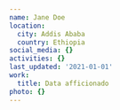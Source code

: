 ```yaml
---
name: Jane Doe
location:
  city: Addis Ababa
  country: Ethiopia
social_media: {}
activities: {}
last_updated: '2021-01-01'
work:
  title: Data afficionado
photo: {}
---
```

